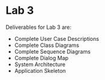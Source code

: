 # Lab 3

Deliverables for Lab 3 are:
 - Complete User Case Descriptions 
 - Complete Class Diagrams 
 - Complete Sequence Diagrams 
 - Complete Dialog Map 
 - System Architecture 
 - Application Skeleton
